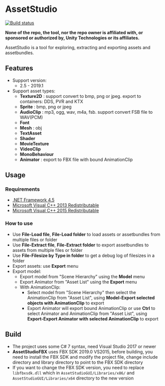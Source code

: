 # AssetStudio
[![Build status](https://ci.appveyor.com/api/projects/status/rnu7l90422pdewx4?svg=true)](https://ci.appveyor.com/project/Perfare/assetstudio/branch/master/artifacts)

**None of the repo, the tool, nor the repo owner is affiliated with, or sponsored or authorized by, Unity Technologies or its affiliates.**

AssetStudio is a tool for exploring, extracting and exporting assets and assetbundles.

## Features
* Support version:
  * 2.5 - 2019.1
* Support asset types:
  * **Texture2D** : support convert to bmp, png or jpeg. export to containers: DDS, PVR and KTX
  * **Sprite** : bmp, png or jpeg
  * **AudioClip** : mp3, ogg, wav, m4a, fsb. support convert FSB file to WAV(PCM)
  * **Font**
  * **Mesh** : obj
  * **TextAsset**
  * **Shader**
  * **MovieTexture**
  * **VideoClip**
  * **MonoBehaviour**
  * **Animator** : export to FBX file with bound AnimationClip

## Usage
### Requirements

- [.NET Framework 4.5](https://www.microsoft.com/en-us/download/details.aspx?id=40779)
- [Microsoft Visual C++ 2013 Redistributable](https://www.microsoft.com/en-us/download/details.aspx?id=40784)
- [Microsoft Visual C++ 2015 Redistributable](https://www.microsoft.com/en-us/download/details.aspx?id=53840)

### How to use

* Use **File-Load file**, **File-Load folder** to load assets or assetbundles from multiple files or folder  
* Use **File-Extract file**, **File-Extract folder** to export assetbundles to assets from multiple files or folder
* Use **File-Filesize by Type in folder** to get a debug log of filesizes in a folder
* Export assets: use **Export** menu  
* Export model:  
  * Export model from "Scene Hierarchy" using the **Model** menu  
  * Export Animator from "Asset List" using the **Export** menu  
  * With AnimationClip:
    * Select model from "Scene Hierarchy" then select the AnimationClip from "Asset List", using **Model-Export selected objects with AnimationClip** to export
    * Export Animator will export bound AnimationClip or use **Ctrl** to select Animator and AnimationClip from "Asset List", using **Export-Export Animator with selected AnimationClip** to export
  
## Build

* The project uses some C# 7 syntax, need Visual Studio 2017 or newer
* **AssetStudioFBX** uses FBX SDK 2019.0 VS2015, before building, you need to install the FBX SDK and modify the project file, change include directory and library directory to point to the FBX SDK directory
* If you want to change the FBX SDK version, you need to replace `libfbxsdk.dll` which in `AssetStudioGUI/Libraries/x86/` and `AssetStudioGUI/Libraries/x64` directory to the new version
